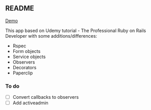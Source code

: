 ## README

[Demo](https://still-taiga-64406.herokuapp.com)

This app based on Udemy tutorial - The Professional Ruby on Rails Developer with some additions/differences:
* Rspec
* Form objects
* Service objects
* Observers
* Decorators
* Paperclip

### To do
- [ ] Convert callbacks to observers
- [ ] Add activeadmin
